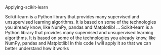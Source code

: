 Applying-scikit-learn

Scikit-learn is a Python library that provides many supervised and unsupervised learning algorithms. It is based on some of the technologies you already know, like NumPy, pandas and Matplotlib! ... Scikit-learn is a Python library that provides many supervised and unsupervised learning algorithms. It is based on some of the technologies you already know, like NumPy, pandas and Matplotlib! In this code I will apply it so that we can better understand how it works
